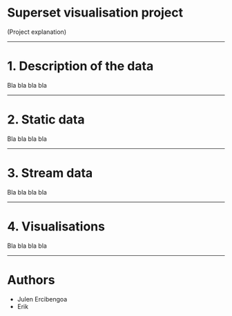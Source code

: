# Superset visualisation project

(Project explanation)





---
# 1. Description of the data

Bla bla bla bla





---
# 2. Static data

Bla bla bla bla



---
# 3. Stream data

Bla bla bla bla




---
# 4. Visualisations

Bla bla bla bla




---
# Authors

- Julen Ercibengoa
- Erik